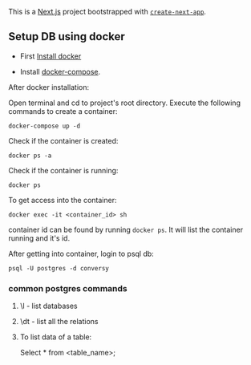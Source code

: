 This is a [Next.js](https://nextjs.org) project bootstrapped with [`create-next-app`](https://nextjs.org/docs/app/api-reference/cli/create-next-app).

## Setup DB using docker
- First [Install docker](https://www.docker.com/)

- Install [docker-compose](https://docs.docker.com/compose/install/).

After docker installation:

Open terminal and cd to project's root directory. Execute the following commands to create a container:

```
docker-compose up -d
```

Check if the container is created:
```
docker ps -a
```
Check if the container is running:
```
docker ps
```

To get access into the container:
```
docker exec -it <container_id> sh
```
container id can be found by running `docker ps`. It will list the container running and it's id.

After getting into container, login to psql db:
```
psql -U postgres -d conversy
```

### common postgres commands
1. \l - list databases
2. \dt - list all the relations
3. To list data of a table:
   
   Select * from <table_name>;
